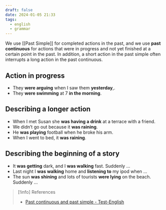 ```yaml
---
draft: false
date: 2024-01-05 21:33
tags:
  - english
  - grammar
---
```


We use [[Past Simple]] for completed actions in the past, and we use **past continuous** for actions that were in progress and not yet finished at a certain point in the past. In addition, a short action in the past simple often interrupts a long action in the past continuous.

## Action in progress
- They **were arguing** when I saw them **yesterday**,.
- They **were swimming** at 7 **in the morning**.

## Describing a longer action
- When I met Susan she **was having a drink** at a terrace with a friend.
- We didn’t go out because it **was raining**.
- He **was playing** football when he broke his arm.
- When I went to bed, it **was raining**.

## Describing the beginning of a story
- It **was getting** dark, and I **was walking** fast. Suddenly …
- Last night I **was walking** home and **listening to** my ipod when …
- The sun **was shining** and lots of tourists **were lying** on the beach. Suddenly …


> [!info] References
> - [Past continuous and past simple - Test-English](https://test-english.com/grammar-points/a2/past-continuous-past-simple/)
> 
